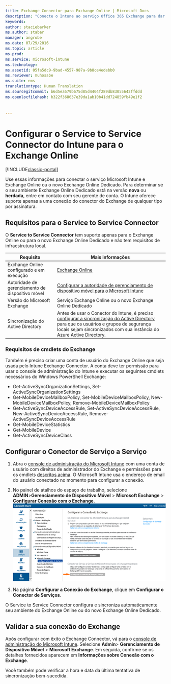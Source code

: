 ```yaml
---
title: Exchange Connector para Exchange Online | Microsoft Docs
description: "Conecte o Intune ao serviço Office 365 Exchange para dar suporte ao MDM (gerenciamento de dispositivo móvel) do Exchange ActiveSync."
keywords: 
author: staciebarker
ms.author: stabar
manager: angrobe
ms.date: 07/29/2016
ms.topic: article
ms.prod: 
ms.service: microsoft-intune
ms.technology: 
ms.assetid: 05fa5dc9-9bad-4557-987a-9b8ce4edebb0
ms.reviewer: muhosabe
ms.suite: ems
translationtype: Human Translation
ms.sourcegitcommit: b6d5ea579b675d85d4404f289db83055642ffddd
ms.openlocfilehash: b322f368637e39da1ab10b41dd724859fb49e1f2


---
```


# <a name="configure-the-intune-service-to-service-connector-for-exchange-online"></a>Configurar o Service to Service Connector do Intune para o Exchange Online

[!INCLUDE[classic-portal](../includes/classic-portal.md)]

Use essas informações para conectar o serviço Microsoft Intune e Exchange Online ou o novo Exchange Online Dedicado. Para determinar se o seu ambiente Exchange Online Dedicado está na versão **nova** ou **herdada**, entre em contato com seu gerente de conta. O Intune oferece suporte apenas a uma conexão do conector do Exchange de qualquer tipo por assinatura.

## <a name="service-to-service-connector-requirements"></a>Requisitos para o Service to Service Connector
O **Service to Service Connector** tem suporte apenas para o Exchange Online ou para o novo Exchange Online Dedicado e não tem requisitos de infraestrutura local.

|Requisito|Mais informações|
|---------------|--------------------|
|Exchange Online configurado e em execução|[Exchange Online](https://technet.microsoft.com/library/jj200580.aspx) |
|Autoridade de gerenciamento de dispositivo móvel| [Configurar a autoridade de gerenciamento de dispositivo móvel para o Microsoft Intune](prerequisites-for-enrollment.md#step-2-set-mdm-authority)|
|Versão do Microsoft Exchange|Serviço Exchange Online ou o novo Exchange Online Dedicado|
|Sincronização do Active Directory|Antes de usar o Conector do Intune, é preciso [configurar a sincronização do Active Directory](/intune/get-started/start-with-a-paid-subscription-to-microsoft-intune-step-3) para que os usuários e grupos de segurança locais sejam sincronizados com sua instância do Azure Active Directory.|

### <a name="exchange-cmdlet-requirements"></a>Requisitos de cmdlets do Exchange

Também é preciso criar uma conta de usuário do Exchange Online que seja usada pelo Intune Exchange Connector. A conta deve ter permissão para usar o console de administração do Intune e executar os seguintes cmdlets necessários do Windows PowerShell Exchange:

 - Get-ActiveSyncOrganizationSettings, Set-ActiveSyncOrganizationSettings
 - Get-MobileDeviceMailboxPolicy, Set-MobileDeviceMailboxPolicy, New-MobileDeviceMailboxPolicy, Remove-MobileDeviceMailboxPolicy
 - Get-ActiveSyncDeviceAccessRule, Set-ActiveSyncDeviceAccessRule, New-ActiveSyncDeviceAccessRule, Remove-ActiveSyncDeviceAccessRule
 - Get-MobileDeviceStatistics
 - Get-MobileDevice
 - Get-ActiveSyncDeviceClass

## <a name="set-up-the-service-to-service-connector"></a>Configurar o Conector de Serviço a Serviço

1. Abra o [console de administração do Microsoft Intune](http://manage.microsoft.com) com uma conta de usuário com direitos de administrador do Exchange e permissões para os cmdlets [descritos acima](#exchange-cmdlet-requirements). O Microsoft Intune usa o endereço de email do usuário conectado no momento para configurar a conexão.

2.  No painel de atalhos do espaço de trabalho, selecione **ADMIN**>**Gerenciamento de Dispositivo Móvel** > **Microsoft Exchange** > **Configurar Conexão com o Exchange**.
![Configurar página do Service to Service Connector](../media/intunesa5cservicetoserviceconnector.png)

3.  Na página **Configurar a Conexão do Exchange**, clique em **Configurar o Conector de Serviços**.


O Service to Service Connector configura e sincroniza automaticamente seu ambiente do Exchange Online ou do novo Exchange Online Dedicado.

## <a name="validate-your-exchange-connection"></a>Validar a sua conexão do Exchange

Após configurar com êxito o Exchange Connector, vá para o [console de administração do Microsoft Intune](http://manage.microsoft.com). Selecione **Admin**> **Gerenciamento de Dispositivo Móvel** > **Microsoft Exchange**. Em seguida, confirme se os detalhes fornecidos aparecem em **Informações sobre Conexão com o Exchange**.

Você também pode verificar a hora e data da última tentativa de sincronização bem-sucedida.



<!--HONumber=Dec16_HO2-->


